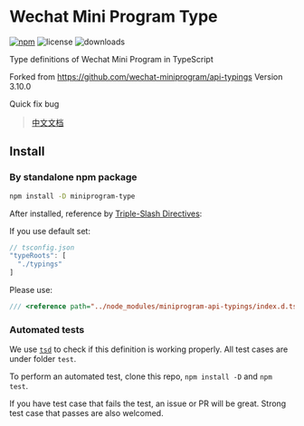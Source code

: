 Wechat Mini Program Type
======
[![npm](https://img.shields.io/npm/v/miniprogram-type)](https://www.npmjs.com/package/miniprogram-type)
![license](https://img.shields.io/npm/l/miniprogram-type)
![downloads](https://img.shields.io/npm/dt/miniprogram-type)

Type definitions of Wechat Mini Program in TypeScript

Forked from https://github.com/wechat-miniprogram/api-typings Version 3.10.0

Quick fix bug

> [中文文档](https://github.com/xiaweiss/miniprogram-type/blob/main/README_CN.md)

## Install

### By standalone npm package

```bash
npm install -D miniprogram-type
```

After installed, reference by [Triple-Slash Directives](https://www.typescriptlang.org/docs/handbook/triple-slash-directives.html):

If you use default set:
``` javascript
// tsconfig.json
"typeRoots": [
  "./typings"
]
```

Please use:
```typescript
/// <reference path="../node_modules/miniprogram-api-typings/index.d.ts" />
```

### Automated tests

We use [`tsd`](https://github.com/SamVerschueren/tsd) to check if this definition is working properly. All test cases are under folder `test`.

To perform an automated test, clone this repo, `npm install -D` and `npm test`.

If you have test case that fails the test, an issue or PR will be great. Strong test case that passes are also welcomed.
